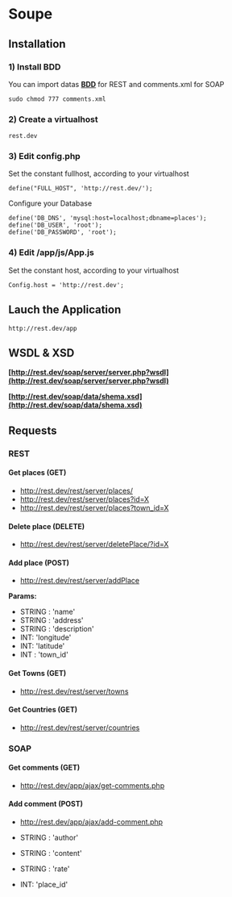 # Soupe
## Installation
### 1) Install BDD

You can import datas
**[BDD](https://github.com/yodacode/Soupe/blob/master/places.sql)** for REST and comments.xml for SOAP

````
sudo chmod 777 comments.xml
````

### 2) Create a virtualhost
````
rest.dev
````
### 3) Edit config.php
Set the constant fullhost, according to your virtualhost

````
define("FULL_HOST", 'http://rest.dev/');
````

Configure your Database

````
define('DB_DNS', 'mysql:host=localhost;dbname=places');
define('DB_USER', 'root');
define('DB_PASSWORD', 'root');
````

### 4) Edit /app/js/App.js

Set the constant host, according to your virtualhost

````
Config.host = 'http://rest.dev';
````

## Lauch the Application
````
http://rest.dev/app
````


## WSDL & XSD

**[http://rest.dev/soap/server/server.php?wsdl](http://rest.dev/soap/server/server.php?wsdl)**

**[http://rest.dev/soap/data/shema.xsd](http://rest.dev/soap/data/shema.xsd)**

## Requests
### REST

#### Get places (GET)
* http://rest.dev/rest/server/places/  
* http://rest.dev/rest/server/places?id=X 
* http://rest.dev/rest/server/places?town_id=X

#### Delete place (DELETE)
* http://rest.dev/rest/server/deletePlace/?id=X


#### Add place (POST)
* http://rest.dev/rest/server/addPlace


**Params:** 

* STRING : 	'name'
* STRING : 	'address'
* STRING : 	'description'
* INT: 		'longitude'
* INT:  	'latitude'
* INT : 	'town_id'

#### Get Towns (GET)
* http://rest.dev/rest/server/towns

#### Get Countries (GET)
* http://rest.dev/rest/server/countries


### SOAP
#### Get comments (GET)
* http://rest.dev/app/ajax/get-comments.php

#### Add comment (POST)
* http://rest.dev/app/ajax/add-comment.php

* STRING : 	'author'
* STRING : 	'content'
* STRING : 	'rate'
* INT: 		'place_id'


